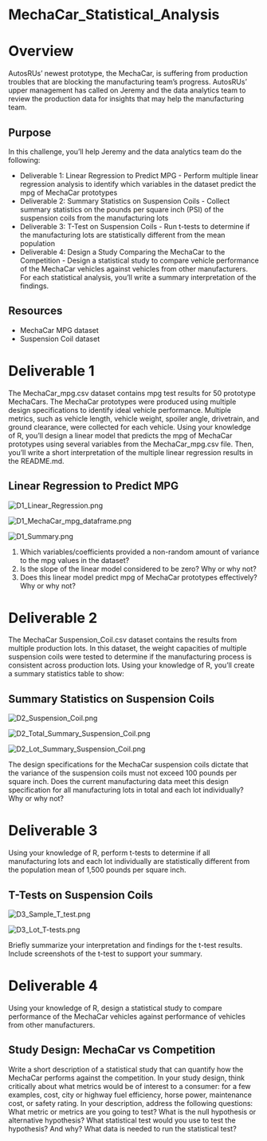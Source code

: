 # MechaCar_Statistical_Analysis

# Overview
AutosRUs’ newest prototype, the MechaCar, is suffering from production troubles that are blocking the manufacturing team’s progress. AutosRUs’ upper management has called on Jeremy and the data analytics team to review the production data for insights that may help the manufacturing team.

## Purpose
In this challenge, you’ll help Jeremy and the data analytics team do the following:

- Deliverable 1: Linear Regression to Predict MPG - Perform multiple linear regression analysis to identify which variables in the dataset predict the mpg of MechaCar prototypes
- Deliverable 2: Summary Statistics on Suspension Coils - Collect summary statistics on the pounds per square inch (PSI) of the suspension coils from the manufacturing lots
- Deliverable 3: T-Test on Suspension Coils - Run t-tests to determine if the manufacturing lots are statistically different from the mean population
- Deliverable 4: Design a Study Comparing the MechaCar to the Competition - Design a statistical study to compare vehicle performance of the MechaCar vehicles against vehicles from other manufacturers. For each statistical analysis, you’ll write a summary interpretation of the findings.

## Resources
- MechaCar MPG dataset
- Suspension Coil dataset

# Deliverable 1

The MechaCar_mpg.csv dataset contains mpg test results for 50 prototype MechaCars. The MechaCar prototypes were produced using multiple design specifications to identify ideal vehicle performance. Multiple metrics, such as vehicle length, vehicle weight, spoiler angle, drivetrain, and ground clearance, were collected for each vehicle. Using your knowledge of R, you’ll design a linear model that predicts the mpg of MechaCar prototypes using several variables from the MechaCar_mpg.csv file. Then, you’ll write a short interpretation of the multiple linear regression results in the README.md.

## Linear Regression to Predict MPG

![D1_Linear_Regression.png](https://github.com/KimberlyCrawford/MechaCar_Statistical_Analysis/blob/main/Resources/Images/D1_Linear_Regression.png)

![D1_MechaCar_mpg_dataframe.png](https://github.com/KimberlyCrawford/MechaCar_Statistical_Analysis/blob/main/Resources/Images/D1_MechaCar_mpg_dataframe.png)

![D1_Summary.png](https://github.com/KimberlyCrawford/MechaCar_Statistical_Analysis/blob/main/Resources/Images/D1_Summary.png)

1) Which variables/coefficients provided a non-random amount of variance to the mpg values in the dataset?
2) Is the slope of the linear model considered to be zero? Why or why not?
3) Does this linear model predict mpg of MechaCar prototypes effectively? Why or why not?

# Deliverable 2
The MechaCar Suspension_Coil.csv dataset contains the results from multiple production lots. In this dataset, the weight capacities of multiple suspension coils were tested to determine if the manufacturing process is consistent across production lots. Using your knowledge of R, you’ll create a summary statistics table to show:

## Summary Statistics on Suspension Coils

![D2_Suspension_Coil.png](https://github.com/KimberlyCrawford/MechaCar_Statistical_Analysis/blob/main/Resources/Images/D2_Suspension_Coil.png)

![D2_Total_Summary_Suspension_Coil.png](https://github.com/KimberlyCrawford/MechaCar_Statistical_Analysis/blob/main/Resources/Images/D2_Total_Summary_Suspension_Coil.png)

![D2_Lot_Summary_Suspension_Coil.png](https://github.com/KimberlyCrawford/MechaCar_Statistical_Analysis/blob/main/Resources/Images/D2_Lot_Summary_Suspension_Coil.png)

The design specifications for the MechaCar suspension coils dictate that the variance of the suspension coils must not exceed 100 pounds per square inch. Does the current manufacturing data meet this design specification for all manufacturing lots in total and each lot individually? Why or why not?

# Deliverable 3

Using your knowledge of R, perform t-tests to determine if all manufacturing lots and each lot individually are statistically different from the population mean of 1,500 pounds per square inch.

## T-Tests on Suspension Coils

![D3_Sample_T_test.png](https://github.com/KimberlyCrawford/MechaCar_Statistical_Analysis/blob/main/Resources/Images/D3_Sample_T_test.png)

![D3_Lot_T-tests.png](https://github.com/KimberlyCrawford/MechaCar_Statistical_Analysis/blob/main/Resources/Images/D3_Lot_T-tests.png)

Briefly summarize your interpretation and findings for the t-test results. Include screenshots of the t-test to support your summary.

# Deliverable 4

Using your knowledge of R, design a statistical study to compare performance of the MechaCar vehicles against performance of vehicles from other manufacturers.

## Study Design: MechaCar vs Competition

Write a short description of a statistical study that can quantify how the MechaCar performs against the competition. In your study design, think critically about what metrics would be of interest to a consumer: for a few examples, cost, city or highway fuel efficiency, horse power, maintenance cost, or safety rating.
In your description, address the following questions:
What metric or metrics are you going to test?
What is the null hypothesis or alternative hypothesis?
What statistical test would you use to test the hypothesis? And why?
What data is needed to run the statistical test?